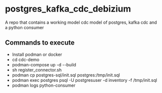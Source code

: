 # postgres_kafka_cdc_debizium
A repo that contains a working model cdc model of  postgres, kafka cdc and a python consumer


## Commands to execute
* Install podman or docker 
* cd cdc-demo
* podman-compose up -d --build
* sh register_connector.sh 
* podman cp postgres-sql/init.sql postgres:/tmp/init.sql
* podman exec postgres psql -U postgresuser -d inventory -f /tmp/init.sql
* podman logs python-consumer